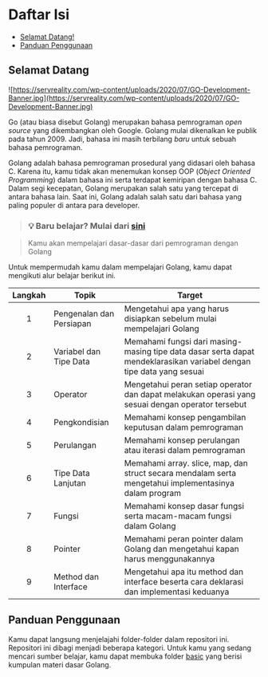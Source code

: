 # Daftar Isi

- [Selamat Datang!](#selamat-datang)
- [Panduan Penggunaan](#panduan-penggunaan)

## Selamat Datang

![https://servreality.com/wp-content/uploads/2020/07/GO-Development-Banner.jpg](https://servreality.com/wp-content/uploads/2020/07/GO-Development-Banner.jpg)

Go (atau biasa disebut Golang) merupakan bahasa pemrograman *open source* yang dikembangkan oleh Google. Golang mulai dikenalkan ke publik pada tahun 2009. Jadi, bahasa ini masih terbilang *baru* untuk sebuah bahasa pemrograman.

Golang adalah bahasa pemrograman prosedural yang didasari oleh bahasa C. Karena itu, kamu tidak akan menemukan konsep OOP (*Object Oriented Programming*) dalam bahasa ini serta terdapat kemiripan dengan bahasa C. Dalam segi kecepatan, Golang merupakan salah satu yang tercepat di antara bahasa lain. Saat ini, Golang adalah salah satu dari bahasa yang paling populer di antara para developer.

> ### 💡 Baru belajar? Mulai dari [sini](dasar/01_introduction/README.md)

> Kamu akan mempelajari dasar-dasar dari pemrograman dengan Golang

Untuk mempermudah kamu dalam mempelajari Golang, kamu dapat mengikuti alur belajar berikut ini.

| Langkah | Topik | Target |
| :-: | - | - |
| 1 | Pengenalan dan Persiapan | Mengetahui apa yang harus disiapkan sebelum mulai mempelajari Golang |
| 2 | Variabel dan Tipe Data | Memahami fungsi dari masing-masing tipe data dasar serta dapat mendeklarasikan variabel dengan tipe data yang sesuai |
| 3 | Operator | Mengetahui peran setiap operator dan dapat melakukan operasi yang sesuai dengan operator tersebut |
| 4 | Pengkondisian | Memahami konsep pengambilan keputusan dalam pemrograman |
| 5 | Perulangan | Memahami konsep perulangan atau iterasi dalam pemrograman |
| 6 | Tipe Data Lanjutan | Memahami array. slice, map, dan struct secara mendalam serta mengetahui implementasinya dalam program |
| 7 | Fungsi | Memahami konsep dasar fungsi serta macam-macam fungsi dalam Golang |
| 8 | Pointer | Memahami peran pointer dalam Golang dan mengetahui kapan harus menggunakannya |
| 9 | Method dan Interface | Mengetahui apa itu method dan interface beserta cara deklarasi dan implementasi keduanya  |

## Panduan Penggunaan

Kamu dapat langsung menjelajahi folder-folder dalam repositori ini. Repositori ini dibagi menjadi beberapa kategori. Untuk kamu yang sedang mencari sumber belajar, kamu dapat membuka folder [basic](dasar/) yang berisi kumpulan materi dasar Golang.
